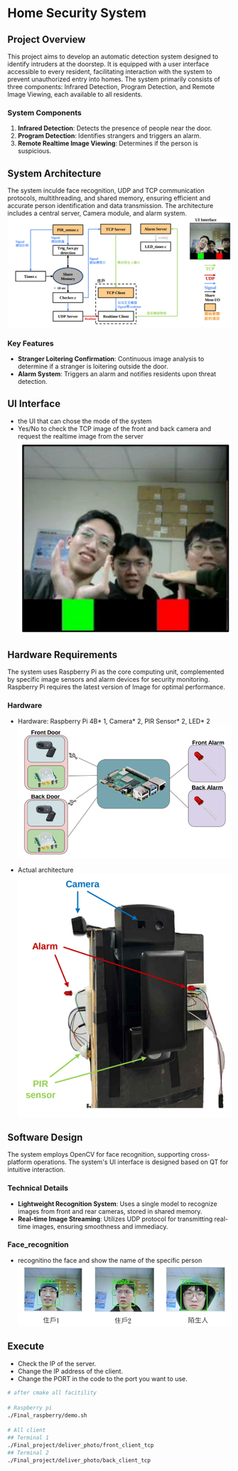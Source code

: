 
# Home Security System

## Project Overview
This project aims to develop an automatic detection system designed to identify intruders at the doorstep. It is equipped with a user interface accessible to every resident, facilitating interaction with the system to prevent unauthorized entry into homes. The system primarily consists of three components: Infrared Detection, Program Detection, and Remote Image Viewing, each available to all residents.

### System Components
1. **Infrared Detection**: Detects the presence of people near the door.
2. **Program Detection**: Identifies strangers and triggers an alarm.
3. **Remote Realtime Image Viewing**: Determines if the person is suspicious.

## System Architecture
The system inculde face recognition, UDP and TCP communication protocols, multithreading, and shared memory, ensuring efficient and accurate person identification and data transmission. The architecture includes a central server, Camera module, and alarm system.
![Result Image](./Final_image/architecture.png)

### Key Features
- **Stranger Loitering Confirmation**: Continuous image analysis to determine if a stranger is loitering outside the door.
- **Alarm System**: Triggers an alarm and notifies residents upon threat detection.

## UI Interface
- the UI that can chose the mode of the system
- Yes/No to check the TCP image of the front and back camera and request the realtime image from the server
![Result Image](./Final_image/UI.png)

## Hardware Requirements
The system uses Raspberry Pi as the core computing unit, complemented by specific image sensors and alarm devices for security monitoring. Raspberry Pi requires the latest version of Image for optimal performance.

### Hardware
- Hardware: Raspberry Pi 4B* 1, Camera* 2, PIR Sensor* 2, LED* 2
![Result Image](./Final_image/Hardware.png)

- Actual architecture
![Result Image](./Final_image/Hardware2.png)


## Software Design
The system employs OpenCV for face recognition, supporting cross-platform operations. The system's UI interface is designed based on QT for intuitive interaction.

### Technical Details
- **Lightweight Recognition System**: Uses a single model to recognize images from front and rear cameras, stored in shared memory.
- **Real-time Image Streaming**: Utilizes UDP protocol for transmitting real-time images, ensuring smoothness and immediacy.

### Face_recognition
- recognitino the face and show the name of the specific person
![Result Image](./Final_image/face_recognition.png)

## Execute
- Check the IP of the server.
- Change the IP address of the client.
- Change the PORT in the code to the port you want to use.
```bash
# after cmake all facitility

# Raspberry pi
./Final_raspberry/demo.sh

# All client
## Terminal 1
./Final_project/deliver_photo/front_client_tcp
## Terminal 2
./Final_project/deliver_photo/back_client_tcp

```

